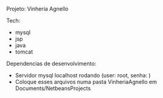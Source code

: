 Projeto: Vinheria Agnello

Tech:

- mysql
- jsp
- java
- tomcat

Dependencias de desenvolvimento:

- Servidor mysql localhost rodando (user: root, senha: )
- Coloque esses arquivos numa pasta VinheriaAgnello em Documents/NetbeansProjects